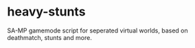 # heavy-stunts
SA-MP gamemode script for seperated virtual worlds, based on deathmatch, stunts and more.
